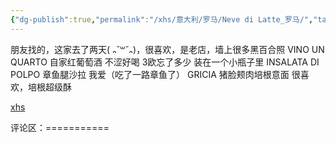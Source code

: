 ```yaml
---
{"dg-publish":true,"permalink":"/xhs/意大利/罗马/Neve di Latte_罗马/","tags":["rednote","罗马"],"updated":"2025-03-30T20:39:23.883+08:00"}
---
```


 

朋友找的，这家去了两天( ᎔˘꒳˘᎔)，很喜欢，是老店，墙上很多黑百合照
VINO UN QUARTO 自家红葡萄酒 不涩好喝 3欧忘了多少 装在一个小瓶子里
INSALATA DI POLPO 章鱼腿沙拉 我爱（吃了一路章鱼了）
GRICIA 猪脸颊肉培根意面 很喜欢，培根超级酥

[xhs](https://www.xiaohongshu.com/explore/652f1774000000001c015b1c?xsec_token=ABV5u2gs5qv0-UK33zqVjMJm-aH13plodOhgg8FLHL7sM=&xsec_source=pc_user)

评论区：===========
